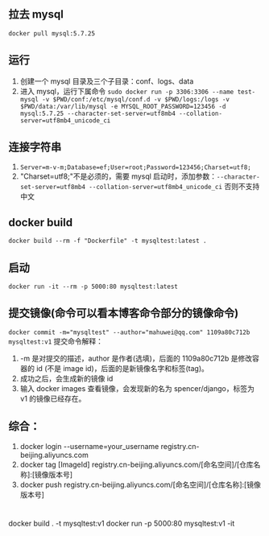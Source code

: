 ## 拉去 mysql

`docker pull mysql:5.7.25`

## 运行

1. 创建一个 mysql 目录及三个子目录：conf、logs、data
2. 进入 mysql，运行下属命令
   `sudo docker run -p 3306:3306 --name test-mysql -v $PWD/conf:/etc/mysql/conf.d -v $PWD/logs:/logs -v $PWD/data:/var/lib/mysql -e MYSQL_ROOT_PASSWORD=123456 -d mysql:5.7.25 --character-set-server=utf8mb4 --collation-server=utf8mb4_unicode_ci`

## 连接字符串

1. `Server=m-v-m;Database=ef;User=root;Password=123456;Charset=utf8;`
2. "Charset=utf8;"不是必须的，需要 mysql 启动时，添加参数：`--character-set-server=utf8mb4 --collation-server=utf8mb4_unicode_ci` 否则不支持中文

## docker build

`docker build --rm -f "Dockerfile" -t mysqltest:latest .`

## 启动

`docker run -it --rm -p 5000:80 mysqltest:latest`

## 提交镜像(命令可以看本博客命令部分的镜像命令)

`docker commit -m="mysqltest" --author="mahuwei@qq.com" 1109a80c712b mysqltest:v1`
提交命令解释：

1. -m 是对提交的描述，author 是作者(选填)，后面的 1109a80c712b 是修改容器的 id (不是 image id)，后面的是新镜像名字和标签(tag)。
2. 成功之后，会生成新的镜像 id
3. 输入 docker images 查看镜像，会发现新的名为 spencer/django，标签为 v1 的镜像已经存在。

## 综合：

1. docker login --username=your_username registry.cn-beijing.aliyuncs.com
2. docker tag [ImageId] registry.cn-beijing.aliyuncs.com/[命名空间]/[仓库名称]:[镜像版本号]
3. docker push registry.cn-beijing.aliyuncs.com/[命名空间]/[仓库名称]:[镜像版本号]

#

docker build . -t mysqltest:v1
docker run -p 5000:80 mysqltest:v1 -it
